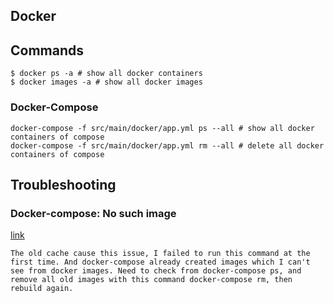## Docker

## Commands

```
$ docker ps -a # show all docker containers
$ docker images -a # show all docker images
```

### Docker-Compose

```
docker-compose -f src/main/docker/app.yml ps --all # show all docker containers of compose
docker-compose -f src/main/docker/app.yml rm --all # delete all docker containers of compose
```

## Troubleshooting

### Docker-compose: No such image

[link](https://stackoverflow.com/questions/37454548/docker-compose-no-such-image)

```
The old cache cause this issue, I failed to run this command at the first time. And docker-compose already created images which I can't see from docker images. Need to check from docker-compose ps, and remove all old images with this command docker-compose rm, then rebuild again.
```
